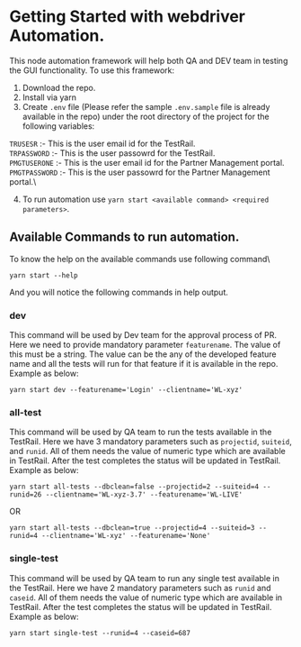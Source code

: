 # Getting Started with webdriver Automation.

This node automation framework will help both QA and DEV team in testing the GUI functionality. To use this framework:

1. Download the repo.
2. Install via yarn
3. Create `.env` file (Please refer the sample `.env.sample` file is already available in the repo) under the root directory of the project for the following variables:

`TRUSESR` :- This is the user email id for the TestRail.\
`TRPASSWORD` :- This is the user passowrd for the TestRail.\
`PMGTUSERONE` :- This is the user email id for the Partner Management portal.\
`PMGTPASSWORD` :- This is the user passowrd for the Partner Management portal.\

4. To run automation use `yarn start <available command> <required parameters>`.

## Available Commands to run automation.

To know the help on the available commands use following command\

`yarn start --help`

And you will notice the following commands in help output.

### dev

This command will be used by Dev team for the approval process of PR. Here we need to provide mandatory parameter `featurename`. The value of this must be a string. The value can be the any of the developed feature name and all the tests will run for that feature if it is available in the repo. Example as below:

`yarn start dev --featurename='Login' --clientname='WL-xyz'`

### all-test

This command will be used by QA team to run the tests available in the TestRail. Here we have 3 mandatory parameters such as `projectid`, `suiteid`, and `runid`. All of them needs the value of numeric type which are available in TestRail. After the test completes the status will be updated in TestRail. Example as below:

`yarn start all-tests --dbclean=false --projectid=2 --suiteid=4 --runid=26 --clientname='WL-xyz-3.7' --featurename='WL-LIVE'`

OR

`yarn start all-tests --dbclean=true --projectid=4 --suiteid=3 --runid=4 --clientname='WL-xyz' --featurename='None'`

### single-test

This command will be used by QA team to run any single test available in the TestRail. Here we have 2 mandatory parameters such as `runid` and `caseid`. All of them needs the value of numeric type which are available in TestRail. After the test completes the status will be updated in TestRail. Example as below:

`yarn start single-test --runid=4 --caseid=687`
